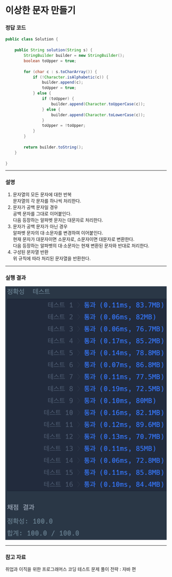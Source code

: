 # 이상한 문자 만들기

### 정답 코드

```java
public class Solution {

    public String solution(String s) {
        StringBuilder builder = new StringBuilder();
        boolean toUpper = true;

        for (char c : s.toCharArray()) {
            if (!Character.isAlphabetic(c)) {
                builder.append(c);
                toUpper = true;
            } else {
                if (toUpper) {
                    builder.append(Character.toUpperCase(c));
                } else {
                    builder.append(Character.toLowerCase(c));
                }
                toUpper = !toUpper;
            }
        }

        return builder.toString();
    }

}
```

---

### 설명
1.  문자열의 모든 문자에 대한 반복  
    문자열의 각 문자를 하나씩 처리한다.
2.  문자가 공백 문자일 경우  
    공백 문자를 그대로 이어붙인다.  
    다음 등장하는 알파벳 문자는 대문자로 처리한다.
3.  문자가 공백 문자가 아닌 경우  
    알파벳 문자의 대·소문자를 변경하여 이어붙인다.  
    현재 문자가 대문자이면 소문자로, 소문자이면 대문자로 변환한다.  
    다음 등장하는 알파벳의 대·소문자는 현재 변환된 문자와 반대로 처리한다.
4.  구성된 문자열 반환  
    위 규칙에 따라 처리된 문자열을 반환한다.

---

### 실행 결과
![img.png](img.png)

---

### 참고 자료
취업과 이직을 위한 프로그래머스 코딩 테스트 문제 풀이 전략 : 자바 편
